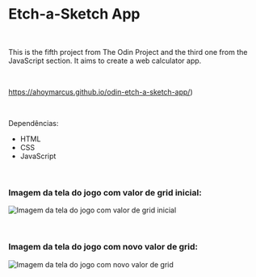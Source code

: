 # Etch-a-Sketch App
 

<br />

This is the fifth project from The Odin Project and the third one from the JavaScript section. It aims to create a web calculator app.

<br />

https://ahoymarcus.github.io/odin-etch-a-sketch-app/)


<br />

Dependências:

- HTML
- CSS
- JavaScript



<br />


### Imagem da tela do jogo com valor de grid inicial:

![Imagem da tela do jogo com valor de grid inicial](/public/images/)


<br />


### Imagem da tela do jogo com novo valor de grid:

![Imagem da tela do jogo com novo valor de grid](/public/images/)


<br />




<br />

<br />
<br />

